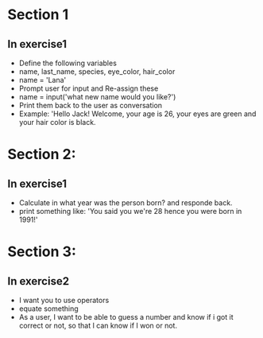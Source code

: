 # Section 1
## In exercise1
- Define the following variables
- name, last_name, species, eye_color, hair_color
- name = 'Lana'
- Prompt user for input and Re-assign these
- name = input('what new name would you like?')
- Print them back to the user as conversation
- Example: 'Hello Jack! Welcome, your age is 26, your eyes are green and your hair color is black.

# Section 2:
## In exercise1
- Calculate in what year was the person born? and responde back.
- print something like: 'You said you we're 28 hence you were born in 1991!'

# Section 3:
## In exercise2
- I want you to use operators
- equate something
- As a user, I want to be able to guess a number and know if i got it correct or not, so that I can know if I won or not.

